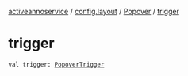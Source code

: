 [activeannoservice](../../index.md) / [config.layout](../index.md) / [Popover](index.md) / [trigger](./trigger.md)

# trigger

`val trigger: `[`PopoverTrigger`](../-popover-trigger/index.md)